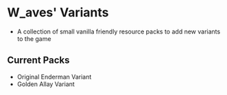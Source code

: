 # W_aves' Variants
- A collection of small vanilla friendly resource packs to add new variants to the game

## Current Packs
- Original Enderman Variant
- Golden Allay Variant
